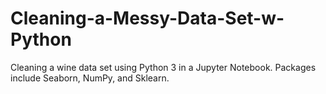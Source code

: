 # Cleaning-a-Messy-Data-Set-w-Python
Cleaning a wine data set using Python 3 in a Jupyter Notebook. Packages include Seaborn, NumPy, and Sklearn.
